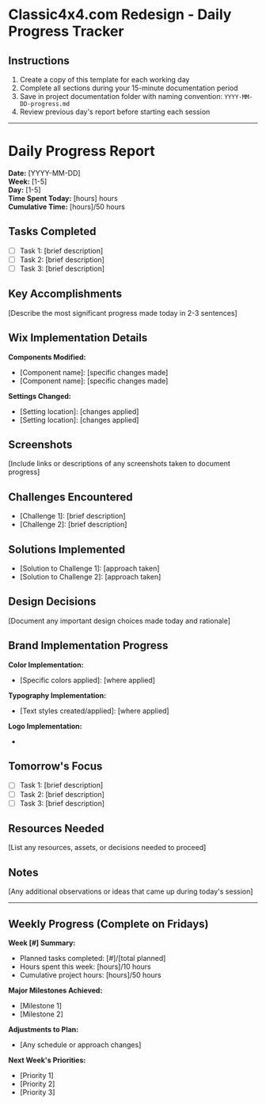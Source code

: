 # Classic4x4.com Redesign - Daily Progress Tracker

## Instructions
1. Create a copy of this template for each working day
2. Complete all sections during your 15-minute documentation period
3. Save in project documentation folder with naming convention: `YYYY-MM-DD-progress.md`
4. Review previous day's report before starting each session

---

# Daily Progress Report

**Date:** [YYYY-MM-DD]  
**Week:** [1-5]  
**Day:** [1-5]  
**Time Spent Today:** [hours] hours  
**Cumulative Time:** [hours]/50 hours

## Tasks Completed

- [ ] Task 1: [brief description]
- [ ] Task 2: [brief description]
- [ ] Task 3: [brief description]

## Key Accomplishments
[Describe the most significant progress made today in 2-3 sentences]

## Wix Implementation Details
**Components Modified:**
- [Component name]: [specific changes made]
- [Component name]: [specific changes made]

**Settings Changed:**
- [Setting location]: [changes applied]
- [Setting location]: [changes applied]

## Screenshots
[Include links or descriptions of any screenshots taken to document progress]

## Challenges Encountered
- [Challenge 1]: [brief description]
- [Challenge 2]: [brief description]

## Solutions Implemented
- [Solution to Challenge 1]: [approach taken]
- [Solution to Challenge 2]: [approach taken]

## Design Decisions
[Document any important design choices made today and rationale]

## Brand Implementation Progress
**Color Implementation:**
- [Specific colors applied]: [where applied]

**Typography Implementation:**
- [Text styles created/applied]: [where applied]

**Logo Implementation:**
- [Logo placement/adjustments]: [details]

## Tomorrow's Focus
- [ ] Task 1: [brief description]
- [ ] Task 2: [brief description]
- [ ] Task 3: [brief description]

## Resources Needed
[List any resources, assets, or decisions needed to proceed]

## Notes
[Any additional observations or ideas that came up during today's session]

---

## Weekly Progress (Complete on Fridays)

**Week [#] Summary:**
- Planned tasks completed: [#]/[total planned]
- Hours spent this week: [hours]/10 hours
- Cumulative project hours: [hours]/50 hours

**Major Milestones Achieved:**
- [Milestone 1]
- [Milestone 2]

**Adjustments to Plan:**
- [Any schedule or approach changes]

**Next Week's Priorities:**
- [Priority 1]
- [Priority 2]
- [Priority 3]
